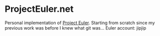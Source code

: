 # ProjectEuler.net
Personal implementation of [Project Euler](https://projecteuler.net/).
Starting from scratch since my previous work was before I knew what git was...
Euler account: jipjip
